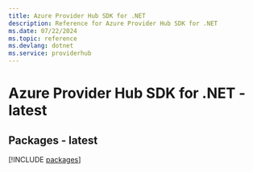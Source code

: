 ```yaml
---
title: Azure Provider Hub SDK for .NET
description: Reference for Azure Provider Hub SDK for .NET
ms.date: 07/22/2024
ms.topic: reference
ms.devlang: dotnet
ms.service: providerhub
---
```

# Azure Provider Hub SDK for .NET - latest
## Packages - latest
[!INCLUDE [packages](provider-hub-index.md)]